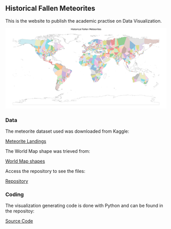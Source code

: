 ## Historical Fallen Meteorites

This is the website to publish the academic practise on Data Visualization. 

![voronoi_chart](fig/Historical%20Fallen%20Meteorites.png)

### Data

The meteorite dataset used was downloaded from Kaggle:

[Meteorite Landings](https://www.kaggle.com/datasets/nasa/meteorite-landings)

The World Map shape was trieved from:

[World Map shapes](https://www.naturalearthdata.com/features/)

Access the repository to see the files:

[Repository](https://github.com/xiaolin-ye/Meteorite.github.io/tree/main/data)

### Coding

The visualization generating code is done with Python and can be found in the repositoy:

[Source Code](https://github.com/xiaolin-ye/Meteorite.github.io/blob/main/src/voronoi_chart.py)
